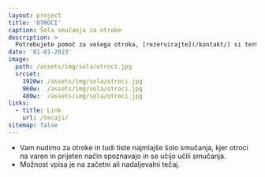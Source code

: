 ```yaml
---
layout: project
title: 'OTROCI'
caption: Šola smučanja za otroke
description: >
  Potrebujete pomoč za vešega otroka, [rezervirajte](/kontakt/) si termin.
date: '01-01-2023'
image: 
  path: /assets/img/sola/otroci.jpg
  srcset: 
    1920w: /assets/img/sola/otroci.jpg
    960w:  /assets/img/sola/otroci.jpg
    480w:  /assets/img/sola/otroci.jpg
links:
  - title: Link
    url: /tecaji/
sitemap: false
---
```



- Vam nudimo za otroke in tudi tiste najmlajše šolo smučanja, kjer otroci na varen in prijeten način spoznavajo in se učijo učili smučanja. 
- Možnost vpisa je na začetni ali nadaljevalni tečaj.